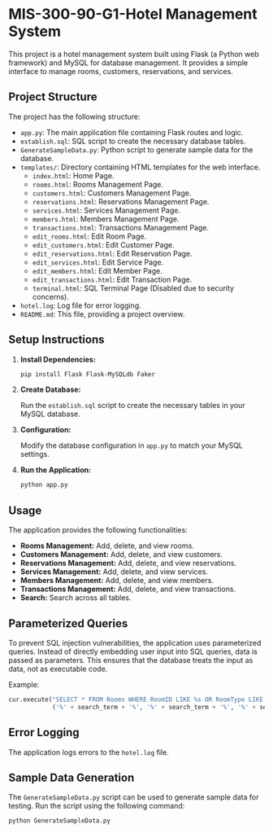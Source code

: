 # MIS-300-90-G1-Hotel Management System

This project is a hotel management system built using Flask (a Python web framework) and MySQL for database management. It provides a simple interface to manage rooms, customers, reservations, and services.

## Project Structure

The project has the following structure:

-   `app.py`: The main application file containing Flask routes and logic.
-   `establish.sql`: SQL script to create the necessary database tables.
-   `GenerateSampleData.py`: Python script to generate sample data for the database.
-   `templates/`: Directory containing HTML templates for the web interface.
    -   `index.html`: Home Page.
    -   `rooms.html`: Rooms Management Page.
    -   `customers.html`: Customers Management Page.
    -   `reservations.html`: Reservations Management Page.
    -   `services.html`: Services Management Page.
    -   `members.html`: Members Management Page.
    -   `transactions.html`: Transactions Management Page.
    -   `edit_rooms.html`: Edit Room Page.
    -   `edit_customers.html`: Edit Customer Page.
    -   `edit_reservations.html`: Edit Reservation Page.
    -   `edit_services.html`: Edit Service Page.
    -   `edit_members.html`: Edit Member Page.
    -   `edit_transactions.html`: Edit Transaction Page.
    -   `terminal.html`: SQL Terminal Page (Disabled due to security concerns).
-   `hotel.log`: Log file for error logging.
-   `README.md`: This file, providing a project overview.

## Setup Instructions

1.  **Install Dependencies:**

    ```bash
    pip install Flask Flask-MySQLdb Faker
    ```

2.  **Create Database:**

    Run the `establish.sql` script to create the necessary tables in your MySQL database.

3.  **Configuration:**

    Modify the database configuration in `app.py` to match your MySQL settings.

4.  **Run the Application:**

    ```bash
    python app.py
    ```

## Usage

The application provides the following functionalities:

-   **Rooms Management:** Add, delete, and view rooms.
-   **Customers Management:** Add, delete, and view customers.
-   **Reservations Management:** Add, delete, and view reservations.
-   **Services Management:** Add, delete, and view services.
-   **Members Management:** Add, delete, and view members.
-   **Transactions Management:** Add, delete, and view transactions.
-   **Search:** Search across all tables.

## Parameterized Queries

To prevent SQL injection vulnerabilities, the application uses parameterized queries. Instead of directly embedding user input into SQL queries, data is passed as parameters. This ensures that the database treats the input as data, not as executable code.

Example:

```python
cur.execute("SELECT * FROM Rooms WHERE RoomID LIKE %s OR RoomType LIKE %s OR Status LIKE %s", 
            ('%' + search_term + '%', '%' + search_term + '%', '%' + search_term + '%'))
```


## Error Logging

The application logs errors to the `hotel.log` file.

## Sample Data Generation

The `GenerateSampleData.py` script can be used to generate sample data for testing. Run the script using the following command:

```bash
python GenerateSampleData.py
```
